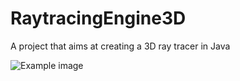 # RaytracingEngine3D
A project that aims at creating a 3D ray tracer in Java

![Example image](https://i.imgur.com/EStNV0J.png)
